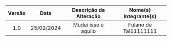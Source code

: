 | Versão | Data | Descrição da Alteração | Nome(s) Integrante(s) |
| :----: | :--: | :--------------------: | :-------------------: |
| 1.0 | 25/02/2024 | Mudei isso e aquilo | Fulano de Tal11111111 |